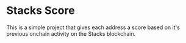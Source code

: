# Stacks Score

This is a simple project that gives each address a score based on it's previous onchain activity on the Stacks blockchain.
